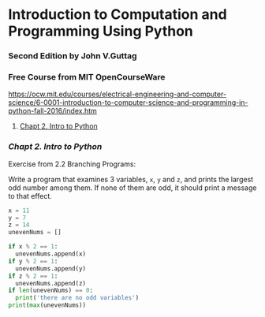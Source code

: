# Introduction to Computation and Programming Using Python
### Second Edition by John V.Guttag
### Free Course from MIT OpenCourseWare

https://ocw.mit.edu/courses/electrical-engineering-and-computer-science/6-0001-introduction-to-computer-science-and-programming-in-python-fall-2016/index.htm

1. [ Chapt 2. Intro to Python ](#chapt-2.-intro-to-python)

<a name="chapt-2.-intro-to-python"></a>

### ___Chapt 2. Intro to Python___

Exercise from 2.2 Branching Programs:

Write a program that examines 3 variables, `x`, `y` and `z`, and prints the largest odd number among them. If none of them are odd, it should print a message to that effect. 

```python
x = 11
y = 7
z = 14
unevenNums = []

if x % 2 == 1:
  unevenNums.append(x)
if y % 2 == 1:
  unevenNums.append(y)
if z % 2 == 1:
  unevenNums.append(z)
if len(unevenNums) == 0:
  print('there are no odd variables')
print(max(unevenNums))  
```
